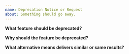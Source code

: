 ```yaml
---
name: Deprecation Notice or Request
about: Something should go away.
---
```


**What feature should be deprecated?**

**Why should the feature be deprecated?**

**What alternative means delivers similar or same results?**
